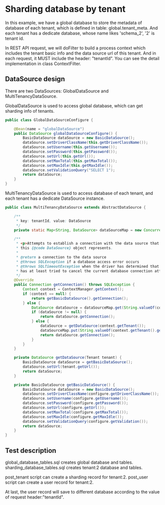 # Sharding database by tenant
In this example, we have a global database to store the metadata of database of each tenant, which is defined in table: global.tenant_meta. And each tenant has a dedicate database, whose name likes 'schema_2', '2' is tenant id.

In REST API request, we will doFilter to build a process context which includes the tenant basic info and the data source url of this tenant. And in each request, it MUST include the header: "tenantId". You can see the detail implementation in class ContextFilter.

## DataSource design
There are two DataSources: GlobalDataSource and MultiTenancyDataSource. 

GlobalDataSource is used to access global database, which can get sharding info of tenants.
    
```java
public class GlobalDataSourceConfigure {

    @Bean(name = "globalDataSource")
    public DataSource globalDataSourceConfigure() {
        BasicDataSource dataSource = new BasicDataSource();
        dataSource.setDriverClassName(this.getDriverClassName());
        dataSource.setUsername(this.getUsername());
        dataSource.setPassword(this.getPassword());
        dataSource.setUrl(this.getUrl());
        dataSource.setMaxTotal(this.getMaxTotal());
        dataSource.setMaxIdle(this.getMaxIdle());
        dataSource.setValidationQuery("SELECT 1");
        return dataSource;
    }
}
```

MultiTenancyDataSource is used to access database of each tenant, and each tenant has a dedicate DataSource instance.
```java
public class MultiTenancyDataSource extends AbstractDataSource {

    /**
     * key: tenantId, value: DataSource
     */
    private static Map<String, DataSource> dataSourceMap = new ConcurrentHashMap<>();

    /**
     * <p>Attempts to establish a connection with the data source that
     * this {@code DataSource} object represents.
     *
     * @return a connection to the data source
     * @throws SQLException if a database access error occurs
     * @throws SQLTimeoutException when the driver has determined that the timeout value specified by the {@code setLoginTimeout} method has been exceeded and
     * has at least tried to cancel the current database connection attempt
     */
    @Override
    public Connection getConnection() throws SQLException {
        Context context = ContextManager.getContext();
        if (context == null) {
            return getBasicDataSource().getConnection();
        } else {
            DataSource dataSource = dataSourceMap.get(String.valueOf(context.getTenant().getUrl()));
            if (dataSource != null) {
                return dataSource.getConnection();
            } else {
                dataSource = getDataSource(context.getTenant());
                dataSourceMap.put(String.valueOf(context.getTenant().getUrl()), dataSource);
                return dataSource.getConnection();
            }
        }
    }

    private DataSource getDataSource(Tenant tenant) {
        BasicDataSource dataSource = getBasicDataSource();
        dataSource.setUrl(tenant.getUrl());
        return dataSource;
    }

    private BasicDataSource getBasicDataSource() {
        BasicDataSource dataSource = new BasicDataSource();
        dataSource.setDriverClassName(configure.getDriverClassName());
        dataSource.setUsername(configure.getUsername());
        dataSource.setPassword(configure.getPassword());
        dataSource.setUrl(configure.getUrl());
        dataSource.setMaxTotal(configure.getMaxTotal());
        dataSource.setMaxIdle(configure.getMaxIdle());
        dataSource.setValidationQuery(configure.getValidation());
        return dataSource;
    }
}
```

## Test description

global_database_tables.sql creates global database and tables.
sharding_database_tables.sql creates tenant:2 database and tables.

post_tenant script can create a sharding record for tenant:2.
post_user script can create a user record for tenant:2.

At last, the user record will save to different database according to the value of request header:"tenantId".
